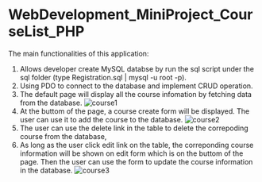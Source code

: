 # WebDevelopment_MiniProject_CourseList_PHP

The main functionalities of this application:
  1. Allows developer create MySQL databse by run the sql script under the sql folder (type Registration.sql | mysql -u root -p).
  2. Using PDO to connect to the database and implement CRUD operation.
  3. The default page will display all the course infomation by fetching data from the database.
  ![course1](https://user-images.githubusercontent.com/93168873/212024828-c8a4b197-1f3c-421a-bd79-1cac83480de0.jpg)
  4. At the buttom of the page, a course create form will be displayed. The user can use it to add the course to the database.
  ![course2](https://user-images.githubusercontent.com/93168873/212025188-755e2feb-9aa5-4a52-91bf-2c57fd200b02.jpg)
  5. The user can use the delete link in the table to delete the correpoding course from the database,
  6. As long as the user click edit link on the table, the correponding course information will be shown on edit form which is on the buttom of the page. Then the user can use the form to update the course information in the database.
  ![course3](https://user-images.githubusercontent.com/93168873/212025854-5620363f-8f62-461c-89a9-dbcce477dcfd.jpg)
